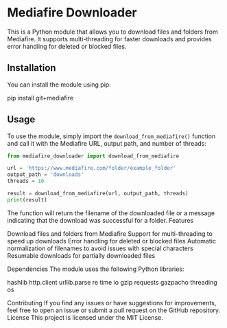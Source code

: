 # Mediafire Downloader

This is a Python module that allows you to download files and folders from Mediafire. It supports multi-threading for faster downloads and provides error handling for deleted or blocked files.

## Installation

You can install the module using pip:

pip install git+mediafire

## Usage

To use the module, simply import the `download_from_mediafire()` function and call it with the Mediafire URL, output path, and number of threads:

```python
from mediafire_downloader import download_from_mediafire

url = 'https://www.mediafire.com/folder/example_folder'
output_path = 'downloads'
threads = 10

result = download_from_mediafire(url, output_path, threads)
print(result)
```

The function will return the filename of the downloaded file or a message indicating that the download was successful for a folder.
Features

Download files and folders from Mediafire
Support for multi-threading to speed up downloads
Error handling for deleted or blocked files
Automatic normalization of filenames to avoid issues with special characters
Resumable downloads for partially downloaded files

Dependencies
The module uses the following Python libraries:

hashlib
http.client
urllib.parse
re
time
io
gzip
requests
gazpacho
threading
os

Contributing
If you find any issues or have suggestions for improvements, feel free to open an issue or submit a pull request on the GitHub repository.
License
This project is licensed under the MIT License.